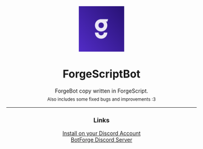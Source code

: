 <div align="center">
<img src="assets/avatar.png" height=120 width=120>

# ForgeScriptBot
ForgeBot copy written in ForgeScript.\
<sub>Also includes some fixed bugs and improvements :3</sub>

---

### Links
[Install on your Discord Account](https://discord.com/oauth2/authorize?client_id=1393308768304894013)\
[BotForge Discord Server](https://discord.gg/z9sSPZFjzU)

</div>
